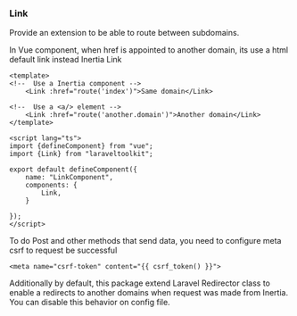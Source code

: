 ### Link
Provide an extension to be able to route between subdomains.

In Vue component, when href is appointed to another domain, its use a html default link instead Inertia Link

```vue
<template>
<!--  Use a Inertia component -->
    <Link :href="route('index')">Same domain</Link>
    
<!--  Use a <a/> element -->
    <Link :href="route('another.domain')">Another domain</Link>
</template>

<script lang="ts">
import {defineComponent} from "vue";
import {Link} from "laraveltoolkit";

export default defineComponent({
    name: "LinkComponent",
    components: {
        Link,
    }
    
});
</script>

```

To do Post and other methods that send data, you need to configure meta csrf to request be successful

```bladehtml
<meta name="csrf-token" content="{{ csrf_token() }}">
```

Additionally by default, this package extend Laravel Redirector class to enable a redirects to another domains when request was made from Inertia.
You can disable this behavior on config file.
